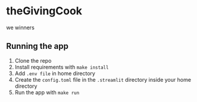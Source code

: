# theGivingCook

we winners

## Running the app

1. Clone the repo
2. Install requirements with `make install`
3. Add `.env file` in home directory
4. Create the `config.toml` file in the `.streamlit` directory inside your home directory
5. Run the app with `make run`

